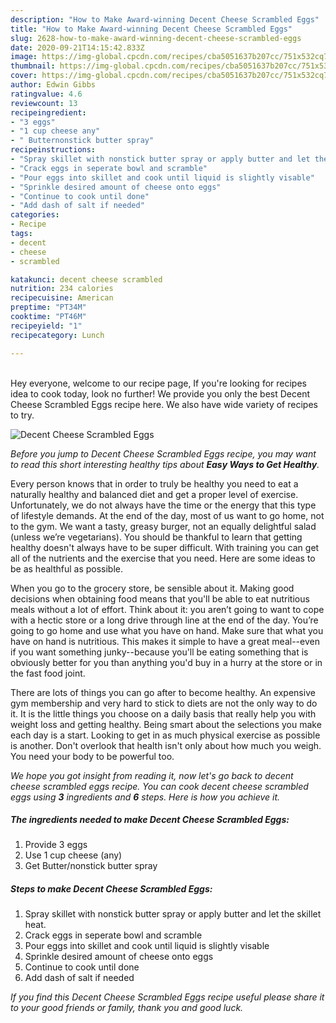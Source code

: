 ```yaml
---
description: "How to Make Award-winning Decent Cheese Scrambled Eggs"
title: "How to Make Award-winning Decent Cheese Scrambled Eggs"
slug: 2628-how-to-make-award-winning-decent-cheese-scrambled-eggs
date: 2020-09-21T14:15:42.833Z
image: https://img-global.cpcdn.com/recipes/cba5051637b207cc/751x532cq70/decent-cheese-scrambled-eggs-recipe-main-photo.jpg
thumbnail: https://img-global.cpcdn.com/recipes/cba5051637b207cc/751x532cq70/decent-cheese-scrambled-eggs-recipe-main-photo.jpg
cover: https://img-global.cpcdn.com/recipes/cba5051637b207cc/751x532cq70/decent-cheese-scrambled-eggs-recipe-main-photo.jpg
author: Edwin Gibbs
ratingvalue: 4.6
reviewcount: 13
recipeingredient:
- "3 eggs"
- "1 cup cheese any"
- " Butternonstick butter spray"
recipeinstructions:
- "Spray skillet with nonstick butter spray or apply butter and let the skillet heat."
- "Crack eggs in seperate bowl and scramble"
- "Pour eggs into skillet and cook until liquid is slightly visable"
- "Sprinkle desired amount of cheese onto eggs"
- "Continue to cook until done"
- "Add dash of salt if needed"
categories:
- Recipe
tags:
- decent
- cheese
- scrambled

katakunci: decent cheese scrambled 
nutrition: 234 calories
recipecuisine: American
preptime: "PT34M"
cooktime: "PT46M"
recipeyield: "1"
recipecategory: Lunch

---
```

<br>
Hey everyone, welcome to our recipe page, If you're looking for recipes idea to cook today, look no further! We provide you only the best Decent Cheese Scrambled Eggs recipe here. We also have wide variety of recipes to try.
<br>


![Decent Cheese Scrambled Eggs](https://img-global.cpcdn.com/recipes/cba5051637b207cc/751x532cq70/decent-cheese-scrambled-eggs-recipe-main-photo.jpg)

<i>Before you jump to Decent Cheese Scrambled Eggs recipe, you may want to read this short interesting healthy tips about <strong>Easy Ways to Get Healthy</strong>.</i>

Every person knows that in order to truly be healthy you need to eat a naturally healthy and balanced diet and get a proper level of exercise. Unfortunately, we do not always have the time or the energy that this type of lifestyle demands. At the end of the day, most of us want to go home, not to the gym. We want a tasty, greasy burger, not an equally delightful salad (unless we’re vegetarians). You should be thankful to learn that getting healthy doesn't always have to be super difficult. With training you can get all of the nutrients and the exercise that you need. Here are some ideas to be as healthful as possible.

When you go to the grocery store, be sensible about it. Making good decisions when obtaining food means that you'll be able to eat nutritious meals without a lot of effort. Think about it: you aren’t going to want to cope with a hectic store or a long drive through line at the end of the day. You’re going to go home and use what you have on hand. Make sure that what you have on hand is nutritious. This makes it simple to have a great meal--even if you want something junky--because you'll be eating something that is obviously better for you than anything you'd buy in a hurry at the store or in the fast food joint.

There are lots of things you can go after to become healthy. An expensive gym membership and very hard to stick to diets are not the only way to do it. It is the little things you choose on a daily basis that really help you with weight loss and getting healthy. Being smart about the selections you make each day is a start. Looking to get in as much physical exercise as possible is another. Don't overlook that health isn't only about how much you weigh. You need your body to be powerful too. 


<i>We hope you got insight from reading it, now let's go back to decent cheese scrambled eggs recipe. You can cook decent cheese scrambled eggs using <strong>3</strong> ingredients and <strong>6</strong> steps. Here is how you achieve it.
</i>

##### The ingredients needed to make Decent Cheese Scrambled Eggs:

1. Provide 3 eggs
1. Use 1 cup cheese (any)
1. Get  Butter/nonstick butter spray


##### Steps to make Decent Cheese Scrambled Eggs:

1. Spray skillet with nonstick butter spray or apply butter and let the skillet heat.
1. Crack eggs in seperate bowl and scramble
1. Pour eggs into skillet and cook until liquid is slightly visable
1. Sprinkle desired amount of cheese onto eggs
1. Continue to cook until done
1. Add dash of salt if needed


<i>If you find this Decent Cheese Scrambled Eggs recipe useful please share it to your good friends or family, thank you and good luck.</i>

